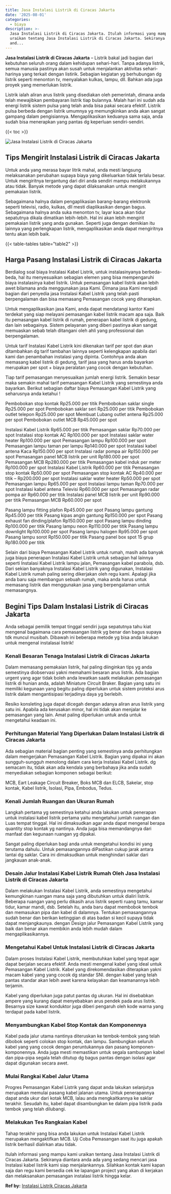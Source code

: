 ```yaml
---
title: Jasa Instalasi Listrik di Ciracas Jakarta
date: '2025-08-01'
categories:
  - biaya
description: >-
  Jasa Instalasi Listrik di Ciracas Jakarta. Itulah informasi yang mampu kami
  uraikan tentang Jasa Instalasi Listrik di Ciracas Jakarta. Sekiranya diantara
  and...
---
```


**Jasa Instalasi Listrik di Ciracas Jakarta** – Listrik bakal jadi bagian dari kebutuhan seluruh orang dalam kehidupan sehari-hari. Tanpa adanya listrik, semua manusia pastinya akan susah untuk menjalankan aktivitas sehari-harinya yang terkait dengan listirik. Sebagian kegiatan yg berhubungan dg listrik seperti menonton tv, menyalakan kulkas, lampu, dll. Bahkan ada juga proyek yang memerlukan listrik.

Listrik ialah aliran arus listrik yang disediakan oleh pemerintah, dimana anda telah mewajibkan pembayaran listrik tiap bulannya. Malah hari ini sudah ada energi listrik sistem pulsa yang telah anda bisa pakai secara efektif. Listrik pulsa berbeda dengan listrik umumnya yg memungkinkan anda akan sangat gampang dalam pengisiannya. Mengaplikasikan keduanya sama saja, anda sudah bisa menerapkan yang pantas dg keperluan sendiri-sendiri.

{{< toc >}}

![Jasa Instalasi Listrik di Ciracas Jakarta](/images/instalasi-listrik-murah11.png)

## Tips Mengirit Instalasi Listrik di Ciracas Jakarta

Untuk anda yang merasa bayar litrik mahal, anda mesti langsung melaksanakan perubahan supaya biaya yang dikeluarkan tidak terlalu besar. Untuk mengiritnya tergantung dari diri anda sendiri mampu melakukannya atau tidak. Banyak metode yang dapat dilaksanakan untuk mengirit pemakaian listrik.

Sebagaimana halnya dalam pengaplikasian barang-barang elektronik seperti televisi, radio, kulkas, dll mesti diaplikasikan dengan bagus. Sebagaimana halnya anda suka menonton tv, layar kaca akan tidur sepatutnya dikala dimatikan lebih-lebih. Hal ini akan lebih mengirit pemakaian listrik yang anda gunakan. Seperti juga dengan demikian itu lainnya yang perlengkapan listrik, mengaplikasikan anda dapat mengiritnya tentu akan lebih baik.

{{< table-tables table="table2" >}}

## Harga Pasang Instalasi Listrik di Ciracas Jakarta

Berdialog soal biaya Instalasi Kabel Listrik, untuk instalasinyanya berbeda-beda, hal itu menyesuaikan sebagian elemen yang bisa mempengaruhi biaya instalasinya kabel listrik. Untuk pemasangan kabel listrik akan lebih awet bilamana anda menggunakan jasa Kami. Dimana jasa Kami menjadi bagian dari penyedia jasa Instalasi Kabel Listrik yang telah pasti berpengalaman dan bisa memasang Pemasangan cocok yang diharapkan.

Untuk mengaplikasikan jasa Kami, anda dapat mendatangi kantor Kami terdekat yang siap melayani pemasangan kabel listrik macam apa saja. Baik itu pemasangan kabel listrik di rumah, penerapan kabel listrik di gedung, dan lain sebagainya. Sistem pelayanan yang diberi pastinya akan sangat memuaskan sebab telah ditangani oleh ahli yang professional dan berpengalaman.

Untuk tarif Instalasi Kabel Listrik kini dikenakan tarif per spot dan akan ditambahkan dg tarif tambahan lainnya seperti kelengkapan apabila dari kami dan penambahan instalasi yang dipinta. Contohnya anda akan memasang kabel listrik di gedung, tarif jasa yang harus anda bayarkan merupakan per spot + biaya peralatan yang cocok dengan kebutuhan.

Tiap tarif pemasangan menyesuaikan jumlah energi listrik. Semakin besar maka semakin mahal tarif pemasangan Kabel Listrik yang semestinya anda bayarkan. Berikut sebagian daftar biaya Pemasangan Kabel Listrik yang seharusnya anda ketahui !

Pembobokan stop kontak Rp25.000 per titik Pembobokan saklar single Rp25.000 per spot Pembobokan saklar seri Rp25.000 per titik Pembobokan outlet telepon Rp25.000 per spot Membuat Lubang outlet antena Rp25.000 per spot Pembobokan outlet MCB Rp45.000 per spot

Instalasi Kabel Listrik Rp65.000 per titik Pemasangan saklar Rp70.000 per spot Instalasi stop kontak AC Rp100.000 per spot Instalasi saklar water heater Rp100.000 per spot Pemasangan lampu Rp100.000 per spot Pemasangan lampu taman per lampu Rp140.000 per spot Instalasi kabel antena Kaca Rp150.000 per spot Instalasi radar pompa air Rp150.000 per spot Pemasangan panel MCB listrik per unit Rp180.000 per spot Pemasangan MCB Rp280.000 per titik Pemasangan kabel induk per meter Rp100.000 per spot Instalasi Kabel Listrik Rp60.000 per titik Pemasangan stop kontak Rp50.000 per spot Pemasangan stop kontak AC Rp40.000 per titik – Rp200.000 per spot Instalasi saklar water heater Rp50.000 per spot Pemasangan lampu Rp65.000 per spot Instalasi lampu taman Rp70.000 per spot Instalasi kabel antena Televisi Rp60.000 per spot Pemasangan radar pompa air Rp60.000 per titik Instalasi panel MCB listrik per unit Rp90.000 per titik Pemasangan MCB Rp60.000 per spot

Pasang lampu fitting plafon Rp45.000 per spot Pasang lampu gantung Rp45.000 per titik Pasang kipas angin gantung Rp150.000 per spot Pasang exhaust fan dinding/plafon Rp150.000 per spot Pasang lampu dinding Rp100.000 per titik Pasang lampu neon Rp110.000 per titik Pasang lampu downlight Rp100.000 per spot Pasang lampu halogen Rp95.000 per spot Pasang lampu sorot Rp150.000 per titik Pasang panel box spot 15 grup Rp180.000 per titik

Selain dari biaya Pemasangan Kabel Listrik untuk rumah, masih ada banyak juga biaya penerapan Instalasi Kabel Listrik untuk sebagian hal lainnya seperti Instalasi Kabel Listrik lampu jalan, Pemasangan kabel parabola, dsb. Dari sekian banyaknya Instalasi Kabel Listrik yang digunakan, Instalasi Kabel Listrik rumah paling sering dikerjakan oleh regu kami. Apalagi jika anda baru saja membangun sebuah rumah, maka anda harus untuk memasang listrik dan menggunakan jasa yang berpengalaman untuk memasangnya.

## Begini Tips Dalam Instalasi Listrik di Ciracas Jakarta


Anda sebagai pemilik tempat tinggal sendiri juga sepatutnya tahu kiat mengenal bagaimana cara pemasangan listrik yg benar dan bagus supaya tdk muncul musibah. Dibawah ini beberapa metode yg bisa anda lakukan untuk mengenal instalasai listrik!

### Kenali Besaran Tenaga Instalasi Listrik di Ciracas Jakarta

Dalam memasang pemakaian listrik, hal paling diinginkan tips yg anda semestinya diobservasi yakni memahami besaran arus listrik. Ada bagian urgent yang agar tidak boleh anda lewatkan saatk melakukan pemasangan listrik di hunian anda, adalah Miniature Circuit Braker. Bagian yang satu ini memiliki kegunaan yang begitu paling diperlukan untuk sistem proteksi arus listrik dalam mengantisipasi terjadinya daya yg berlebih.

Resiko konsleting juga dapat dicegah dengan adanya aliran arus listrik yang satu ini. Apabila ada kerusakan minor, hal ini tidak akan menjalar ke pemasangan yang lain. Amat paling diperlukan untuk anda untuk mengetahui keadaan ini.

### Perhitungan Material Yang Diperlukan Dalam Instalasi Listrik di Ciracas Jakarta

Ada sebagian material bagian penting yang semestinya anda perhitungkan dalam mengerjakan Pemasangan Kabel Listrik. Bagian yang dipakai ini akan sungguh-sungguh menolong dalam cara kerja Instalasi Kabel Listrik. dg semacam itu, tidak akan ada kendala yang berbahaya jika anda sudah menyediakan sebagian komponen sebagai berikut:

MCB, Eart Leakage Circuit Breaker, Boks MCB dan ELCB, Sakelar, stop kontak, Kabel listrik, Isolasi, Pipa, Embodus, Tedus.

### Kenali Jumlah Ruangan dan Ukuran Rumah

Langkah pertama yg semestinya ketahui anda lakukan untuk penerapan untuk instalasi kabel listrik pertama yaitu mengetahui jumlah ruangan dan Luas tempat tinggal. Hal ini dimaksudkan agar anda dapat mengenal berapa quantity stop kontak yg nantinya. Anda juga bisa memandangnya dari manfaat dan kegunaan ruangan yg dipakai.

Sangat paling diperlukan bagi anda untuk mengetahui kondisi ini yang terutama dahulu. Untuk pemasangannya diPastikan cukup jarak antara lantai dg saklar. Cara ini dimaksudkan untuk menghindari saklar dari jangkauan anak-anak.

### Desain Jalur Instalasi Kabel Listrik Rumah Oleh Jasa Instalasi Listrik di Ciracas Jakarta

Dalam melakukan Instalasi Kabel Listrik, anda semestinya mengetahui kemungkinan ruangan mana saja yang dibutuhkan untuk dialiri listrik. Beberapa ruangan yang perlu dikasih arus listrik seperti ruang tamu, kamar tidur, kamar mandi, dsb. Setelah itu, anda baru dapat membobok tembok dan memasukan pipa dan kabel di dalamnya. Tentukan pemasangannya sudah benar dan berikan ketinggian di atas badan si kecil supaya tidak dapat menjangkaunya. dengan Design jalur Pemasangan Kabel Listrik yang baik dan benar akan membikin anda lebih mudah dalam mengaplikasikannya.

### Mengetahui Kabel Untuk Instalasi Listrik di Ciracas Jakarta

Dalam proses Instalasi Kabel Listrik, membutuhkan kabel yang tepat agar dapat berjalan secara efektif. Anda mesti mengenal kabel yang ideal untuk Pemasangan Kabel Listrik. Kabel yang direkomendasikan diterapkan yakni macam kabel yang yang cocok dg standar SNI. dengan kabel yang telah pantas standar akan lebih awet karena kelayakan dan keamanannya lebih terjamin.

Kabel yang diperlukan juga patut pantas dg ukuran. Hal ini disebabkan ampere yang kurang dapat menyebabkan arus pendek pada arus listrik. Besarnya size kawat konduktor juga diberi pengaruh oleh kode warna yang terdapat pada kabel listrik.

### Menyambungkan Kabel Stop Kontak dan Komponennya

Kabel pada jalur utama nantinya diteruskan ke tembok-tembok yang telah dibobok seperti colokan stop kontak, dan lampu. Sambungkan seluruh kabel yang yang cocok dengan peruntukannya dan pasang komponen-komponennya. Anda juga mesti memastikan untuk segala sambungan kabel dan pipa-pipa segala telah ditutup dg bagus pantas dengan isolasi agar dapat digunakan secara awet.

### Mulai Rangkai Kabel Jalur Utama

Progres Pemasangan Kabel Listrik yang dapat anda lakukan selanjutya merupakan memulai pasang kabel jalanan utama. Untuk penerapannya dapat anda ukur dari kotak MCB, lalau anda mengkaitkannya ke saklar terakhir. Sesudah itu, kabel dapat disambungkan ke dalam pipa listrik pada tembok yang telah dilubangi.

### Melakukan Tes Rangkaian Kabel

Tahap terakhir yang bisa anda lakukan untuk Instalasi Kabel Listrik merupakan mengaktifkan MCB. Uji Coba Pemasangan saat itu juga apakah listrik berhasil dialirkan atau tidak.

Itulah informasi yang mampu kami uraikan tentang Jasa Instalasi Listrik di Ciracas Jakarta. Sekiranya diantara anda ada yang sedang mencari jasa Instalasi kabel listrik kami siap menjalankannya. Silahkan kontak kami kapan saja dan regu kami bersedia cek ke lapangan project yang akan di kerjakan dan melaksanakan pemasangan instalasi listrik hingga kelar.

**Ref by:** [Instalasi Listrik Ciracas Jakarta](https://id.wikipedia.org/wiki/Instalasi)
